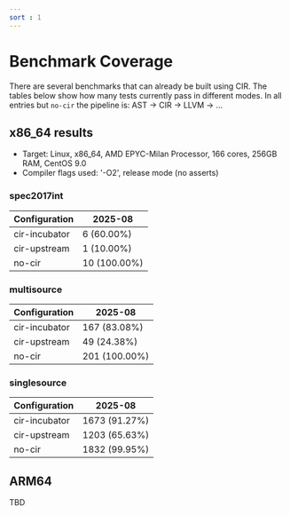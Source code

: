 ```yaml
---
sort : 1
---
```

# Benchmark Coverage

There are several benchmarks that can already be built using CIR. The tables below show how many tests currently pass in different modes. In all entries but `no-cir` the pipeline is: AST -> CIR -> LLVM -> ...

## x86_64 results
- Target: Linux, x86_64, AMD EPYC-Milan Processor, 166 cores, 256GB RAM, CentOS 9.0
- Compiler flags used: '-O2', release mode (no asserts)

### spec2017int

| Configuration | 2025-08 |
|---------------|----------|
| cir-incubator | 6 (60.00%) |
| cir-upstream | 1 (10.00%) |
| no-cir | 10 (100.00%) |

### multisource

| Configuration | 2025-08 |
|---------------|----------|
| cir-incubator | 167 (83.08%) |
| cir-upstream | 49 (24.38%) |
| no-cir | 201 (100.00%) |

### singlesource

| Configuration | 2025-08 |
|---------------|----------|
| cir-incubator | 1673 (91.27%) |
| cir-upstream | 1203 (65.63%) |
| no-cir | 1832 (99.95%) |

## ARM64
TBD
